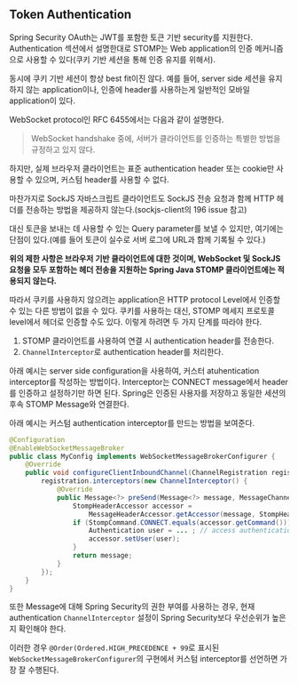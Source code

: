## Token Authentication

Spring Security OAuth는 JWT를 포함한 토큰 기반 security를 지원한다.
Authentication 섹션에서 설명한대로 STOMP는 Web application의 인증 메커니즘으로 사용할 수 있다(쿠키 기반 세션을 통해 인증 유지를 위해서).

동시에 쿠키 기반 세션이 항상 best fit이진 않다.
예를 들어, server side 세션을 유지하지 않는 application이나, 인증에 header를 사용하는게 일반적인 모바일 application이 있다.

WebSocket protocol인 RFC 6455에서는 다음과 같이 설명한다.
> WebSocket handshake 중에, 서버가 클라이언트를 인증하는 특별한 방법을 규정하고 있지 않다.

하지만, 실제 브라우저 클라이언트는 표준 authentication header 또는 cookie만 사용할 수 있으며, 커스텀 header를 사용할 수 없다.

마찬가지로 SockJS 자바스크립트 클라이언트도 SockJS 전송 요청과 함께 HTTP 헤더를 전송하는 방법을 제공하지 않는다.(sockjs-client의 196 issue 참고)

대신 토큰을 보내는 데 사용할 수 있는 Query parameter를 보낼 수 있지만, 여기에는 단점이 있다.(예를 들어 토큰이 실수로 서버 로그에 URL과 함께 기록될 수 있다.)

**위의 제한 사항은 브라우저 기반 클라이언트에 대한 것이며, WebSocket 및 SockJS 요청을 모두 포함하는 헤더 전송을 지원하는 Spring Java STOMP 클라이언트에는 적용되지 않는다.**

따라서 쿠키를 사용하지 않으려는 application은 HTTP protocol Level에서 인증할 수 있는 다른 방법이 없을 수 있다.
쿠키를 사용하는 대신, STOMP 메세지 프로토콜 level에서 헤더로 인증할 수도 있다.
이렇게 하려면 두 가지 단계를 따라야 한다.

1. STOMP 클라이언트를 사용하여 연결 시 authentication header를 전송한다.
2. `ChannelInterceptor`로 authentication header를 처리한다.

아래 예시는 server side configuration을 사용하여, 커스터 atuhentication interceptor를 작성하는 방법이다.
Interceptor는 CONNECT message에서 header를 인증하고 설정하기만 하면 된다.
Spring은 인증된 사용자를 저장하고 동일한 세션의 후속 STOMP Message와 연결한다.

아래 예시는 커스텀 authentication interceptor를 만드는 방법을 보여준다.

```java
@Configuration 
@EnableWebSocketMessageBroker 
public class MyConfig implements WebSocketMessageBrokerConfigurer { 
	@Override 
	public void configureClientInboundChannel(ChannelRegistration registration) { 
		registration.interceptors(new ChannelInterceptor() { 
			@Override 
			public Message<?> preSend(Message<?> message, MessageChannel channel) { 
				StompHeaderAccessor accessor = 
					MessageHeaderAccessor.getAccessor(message, StompHeaderAccessor.class); 
				if (StompCommand.CONNECT.equals(accessor.getCommand())) { 
					Authentication user = ... ; // access authentication header(s) 
					accessor.setUser(user); 
				} 
				return message; 
			} 
		}); 
	} 
}
```
또한 Message에 대해 Spring Security의 권한 부여를 사용하는 경우, 현재 authentication `ChannelInterceptor` 설정이 Spring Security보다 우선순위가 높은지 확인해야 한다.

이러한 경우 `@Order(Ordered.HIGH_PRECEDENCE + 99`로 표시된 `WebSocketMessageBrokerConfigurer`의 구현에서 커스텀 interceptor를 선언하면 가장 잘 수행된다.

